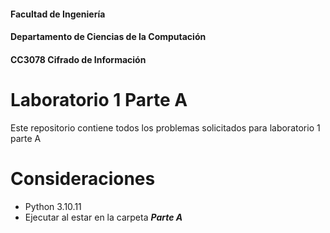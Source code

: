 #### Facultad de Ingeniería <br>
#### Departamento de Ciencias de la Computación <br>
#### CC3078 Cifrado de Información <br>

# Laboratorio 1 Parte A

Este repositorio contiene todos los problemas solicitados para laboratorio  1 parte A

# Consideraciones

- Python 3.10.11
- Ejecutar al estar en la carpeta <b><i>Parte A<i><b>
